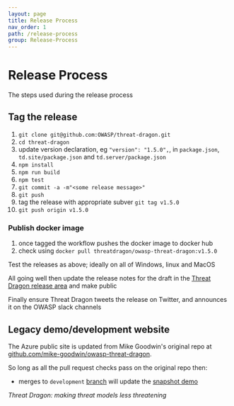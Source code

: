 ```yaml
---
layout: page
title: Release Process
nav_order: 1
path: /release-process
group: Release-Process
---
```


# Release Process
The steps used during the release process

## Tag the release
1. `git clone git@github.com:OWASP/threat-dragon.git`
1. `cd threat-dragon`
1. update version declaration, eg `"version": "1.5.0",`, in `package.json`, `td.site/package.json` and `td.server/package.json`
1. `npm install`
1. `npm run build`
1. `npm test`
1. `git commit -a -m"<some release message>"`
1. `git push`
1. tag the release with appropriate subver `git tag v1.5.0`
1. `git push origin v1.5.0` 

### Publish docker image
1. once tagged the workflow pushes the docker image to docker hub 
1. check using `docker pull threatdragon/owasp-threat-dragon:v1.5.0`

Test the releases as above; ideally on all of Windows, linux and MacOS

All going well then update the release notes for the draft in the
[Threat Dragon release area](https://github.com/OWASP/threat-dragon/releases) and make public

Finally ensure Threat Dragon tweets the release on Twitter, and announces it on the OWASP slack channels

## Legacy demo/development website
The Azure public site is updated from Mike Goodwin's original repo at
[github.com/mike-goodwin/owasp-threat-dragon](https://github.com/mike-goodwin/owasp-threat-dragon).

So long as all the pull request checks pass on the original repo then:
* merges to `development` [branch](https://github.com/mike-goodwin/owasp-threat-dragon/tree/development)
will update the [snapshot demo](https://threatdragondev.azurewebsites.net/)

_Threat Dragon: making threat models less threatening_
